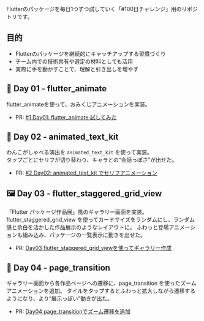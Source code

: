 Flutterのパッケージを毎日1つずつ試していく「#100日チャレンジ」用のリポジトリです。

## 目的

- Flutterのパッケージを継続的にキャッチアップする習慣づくり
- チーム内での技術共有や選定の材料としても活用
- 実際に手を動かすことで、理解と引き出しを増やす

## 🐾 Day 01 - flutter_animate

flutter_animateを使って、おみくじアニメーションを実装。

- PR: [#1 Day01: flutter_animate 試してみた](https://github.com/fukumizu-kana/flutter_100days/pull/1)

## 🐶 Day 02 - animated_text_kit

わんこがしゃべる演出を `animated_text_kit` を使って実装。  
タップごとにセリフが切り替わり、キャラとの“会話っぽさ”が出せた。

- PR: [#2 Day02: animated_text_kit でセリフアニメーション](https://github.com/fukumizu-kana/flutter_100days/pull/2)

## 🖼️ Day 03 - flutter_staggered_grid_view

「Flutter パッケージ作品展」風のギャラリー画面を実装。
flutter_staggered_grid_view を使ってカードサイズをランダムにし、ランダム感と余白を活かした作品展示のようなレイアウトに。
ふわっと登場アニメーションも組み込み、パッケージの一覧表示に動きを出せた。

- PR: [Day03 flutter_staggered_grid_viewを使ってギャラリー作成](https://github.com/fukumizu-kana/flutter_100days/pull/3)

## 🚀 Day 04 - page_transition
ギャラリー画面から各作品ページへの遷移に、page_transition を使ったズームアニメーションを追加。
タイルをタップするとふわっと拡大しながら遷移するようになり、より“展示っぽい”動きが出た。

- PR: [Day04 page_transitionでズーム遷移を追加](https://github.com/fukumizu-kana/flutter_100days/pull/4)
